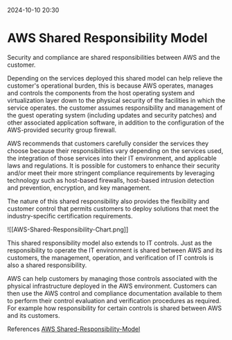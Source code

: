2024-10-10 20:30
# AWS Shared Responsibility Model

Security and compliance are shared responsibilities between AWS and the customer.

Depending on the services deployed this shared model can help relieve the customer's operational burden, this is because AWS operates, manages and controls the components from the host operating system and virtualization layer down to the physical security of the facilities in which the service operates. the customer assumes responsibility and management of the guest operating system (including updates and security patches) and other associated application software, in addition to the configuration of the AWS-provided security group firewall.

AWS recommends that customers carefully consider the services they choose because their responsibilities vary depending on the services used, the integration of those services into their IT environment, and applicable laws and regulations. It is possible for customers to enhance their security and/or meet their more stringent compliance requirements by leveraging technology such as host-based firewalls, host-based intrusion detection and prevention, encryption, and key management.

The nature of this shared responsibility also provides the flexibility and customer control that permits customers to deploy solutions that  meet the industry-specific certification requirements. 

![[AWS-Shared-Responsibility-Chart.png]]

This shared responsibility model also extends to IT controls. Just as the responsibility to operate the IT environment is shared between AWS and its customers, the management, operation, and verification of IT controls is also a shared responsibility.

AWS can help customers by managing those controls associated with the physical infrastructure deployed in the AWS environment. Customers can then use the AWS control and compliance documentation available to them to perform their control evaluation and verification procedures as required. For example how responsibility for certain controls is shared between AWS and its customers.

References 
[AWS Shared-Responsibility-Model](https://docs.aws.amazon.com/whitepapers/latest/aws-risk-and-compliance/shared-responsibility-model.html)